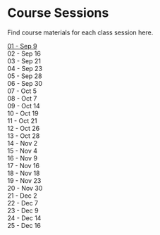 # Course Sessions

Find course materials for each class session here.

[01 - Sep 9](https://github.com/ga-students/MOB-NYC-4/tree/master/Sessions/01)  
02 - Sep 16  
03 - Sep 21  
04 - Sep 23  
05 - Sep 28  
06 - Sep 30  
07 - Oct 5  
08 - Oct 7  
09 - Oct 14  
10 - Oct 19  
11 - Oct 21  
12 - Oct 26  
13 - Oct 28  
14 - Nov 2  
15 - Nov 4  
16 - Nov 9  
17 - Nov 16  
18 - Nov 18  
19 - Nov 23  
20 - Nov 30  
21 - Dec 2  
22 - Dec 7  
23 - Dec 9  
24 - Dec 14  
25 - Dec 16  


